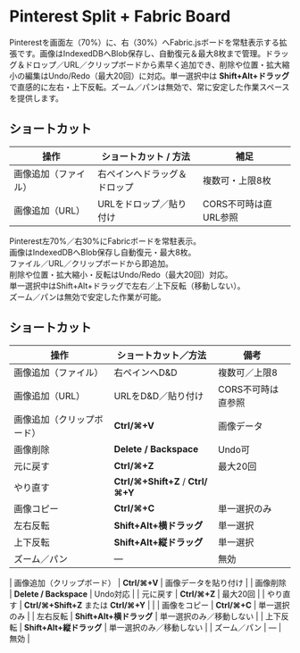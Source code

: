 # Pinterest Split + Fabric Board

Pinterestを画面左（70%）に、右（30%）へFabric.jsボードを常駐表示する拡張です。画像はIndexedDBへBlob保存し、自動復元＆最大8枚まで管理。ドラッグ＆ドロップ／URL／クリップボードから素早く追加でき、削除や位置・拡大縮小の編集はUndo/Redo（最大20回）に対応。単一選択中は **Shift+Alt+ドラッグ** で直感的に左右・上下反転。ズーム／パンは無効で、常に安定した作業スペースを提供します。

## ショートカット

| 操作 | ショートカット / 方法 | 補足 |
|---|---|---|
| 画像追加（ファイル） | 右ペインへドラッグ＆ドロップ | 複数可・上限8枚 |
| 画像追加（URL） | URLをドロップ／貼り付け | CORS不可時は直URL参照 |# Pinterest Split + Fabric Board

Pinterest左70%／右30%にFabricボードを常駐表示。  
画像はIndexedDBへBlob保存し自動復元・最大8枚。  
ファイル／URL／クリップボードから即追加。  
削除や位置・拡大縮小・反転はUndo/Redo（最大20回）対応。  
単一選択中はShift+Alt+ドラッグで左右／上下反転（移動しない）。  
ズーム／パンは無効で安定した作業が可能。

## ショートカット
| 操作 | ショートカット／方法 | 備考 |
|---|---|---|
| 画像追加（ファイル） | 右ペインへD&D | 複数可／上限8 |
| 画像追加（URL） | URLをD&D／貼り付け | CORS不可時は直参照 |
| 画像追加（クリップボード） | **Ctrl/⌘+V** | 画像データ |
| 画像削除 | **Delete / Backspace** | Undo可 |
| 元に戻す | **Ctrl/⌘+Z** | 最大20回 |
| やり直す | **Ctrl/⌘+Shift+Z** / **Ctrl/⌘+Y** |  |
| 画像コピー | **Ctrl/⌘+C** | 単一選択のみ |
| 左右反転 | **Shift+Alt+横ドラッグ** | 単一選択 |
| 上下反転 | **Shift+Alt+縦ドラッグ** | 単一選択 |
| ズーム／パン | ― | 無効 |

| 画像追加（クリップボード） | **Ctrl/⌘+V** | 画像データを貼り付け |
| 画像削除 | **Delete / Backspace** | Undo対応 |
| 元に戻す | **Ctrl/⌘+Z** | 最大20回 |
| やり直す | **Ctrl/⌘+Shift+Z** または **Ctrl/⌘+Y** |  |
| 画像をコピー | **Ctrl/⌘+C** | 単一選択のみ |
| 左右反転 | **Shift+Alt+横ドラッグ** | 単一選択のみ／移動しない |
| 上下反転 | **Shift+Alt+縦ドラッグ** | 単一選択のみ／移動しない |
| ズーム／パン | ― | 無効 |
